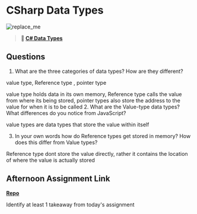 # CSharp Data Types

![replace_me](https://codeworks.blob.core.windows.net/public/assets/img/illustrations/placeholder.svg)

> **📖 [C# Data Types](https://codeworksacademy.com/fs-student-guide/resources/wk10/01-CSharp-Generics)**

## Questions

1. What are the three categories of data types? How are they different?

value type, Reference type , pointer type

value type holds data in its own memory, Reference type calls the value from where its being stored, pointer types also store the address to the value for when it is to be called
2. What are the Value-type data types? What differences do you notice from JavaScript?

value types are data types that store the value within itself 

3. In your own words how do Reference types get stored in memory? How does this differ from Value types?


Reference type dont store the value directly, rather it contains the location of where the value is actually stored

## Afternoon Assignment Link

**[Repo](https://github.com/JackFox77/rps-csharp/tree/master/rps-csharp)**

Identify at least 1 takeaway from today's assignment
